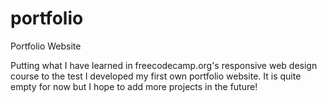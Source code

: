 # portfolio
Portfolio Website

Putting what I have learned in freecodecamp.org's responsive web design course to the test I developed my first own portfolio website.
It is quite empty for now but I hope to add more projects in the future!
